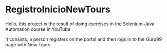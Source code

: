 # RegistroInicioNewTours

Hello, this project is the result of doing exercises in the Selenium-Java Automation course in YouTube

It consists, a person registers on the portal and then logs in to the Guru99 page with New Tours

